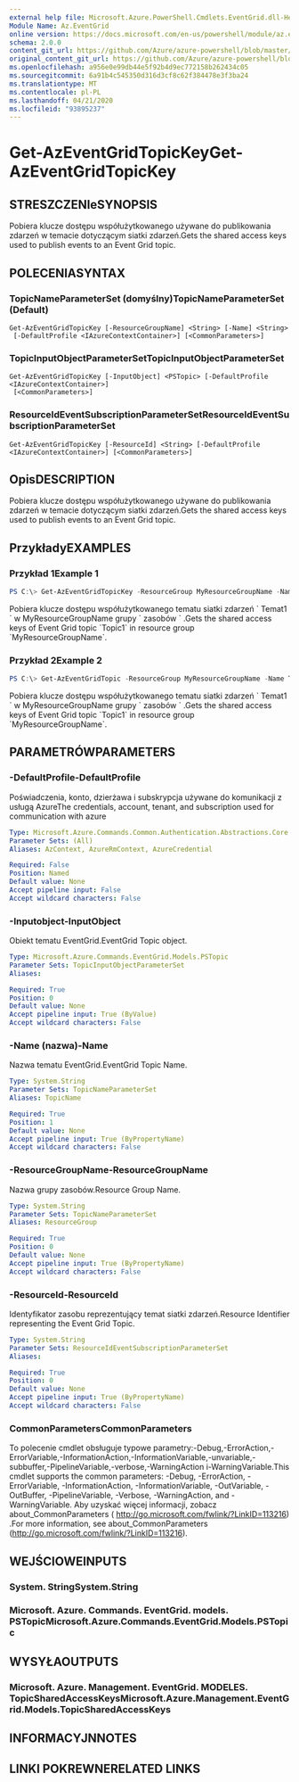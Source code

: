```yaml
---
external help file: Microsoft.Azure.PowerShell.Cmdlets.EventGrid.dll-Help.xml
Module Name: Az.EventGrid
online version: https://docs.microsoft.com/en-us/powershell/module/az.eventgrid/get-azeventgridtopickey
schema: 2.0.0
content_git_url: https://github.com/Azure/azure-powershell/blob/master/src/EventGrid/EventGrid/help/Get-AzEventGridTopicKey.md
original_content_git_url: https://github.com/Azure/azure-powershell/blob/master/src/EventGrid/EventGrid/help/Get-AzEventGridTopicKey.md
ms.openlocfilehash: a956e0e99db44e5f92b4d9ec772158b262434c05
ms.sourcegitcommit: 6a91b4c545350d316d3cf8c62f384478e3f3ba24
ms.translationtype: MT
ms.contentlocale: pl-PL
ms.lasthandoff: 04/21/2020
ms.locfileid: "93895237"
---
```

# <span data-ttu-id="2be13-101">Get-AzEventGridTopicKey</span><span class="sxs-lookup"><span data-stu-id="2be13-101">Get-AzEventGridTopicKey</span></span>

## <span data-ttu-id="2be13-102">STRESZCZENIe</span><span class="sxs-lookup"><span data-stu-id="2be13-102">SYNOPSIS</span></span>
<span data-ttu-id="2be13-103">Pobiera klucze dostępu współużytkowanego używane do publikowania zdarzeń w temacie dotyczącym siatki zdarzeń.</span><span class="sxs-lookup"><span data-stu-id="2be13-103">Gets the shared access keys used to publish events to an Event Grid topic.</span></span>

## <span data-ttu-id="2be13-104">POLECENIA</span><span class="sxs-lookup"><span data-stu-id="2be13-104">SYNTAX</span></span>

### <span data-ttu-id="2be13-105">TopicNameParameterSet (domyślny)</span><span class="sxs-lookup"><span data-stu-id="2be13-105">TopicNameParameterSet (Default)</span></span>
```
Get-AzEventGridTopicKey [-ResourceGroupName] <String> [-Name] <String>
 [-DefaultProfile <IAzureContextContainer>] [<CommonParameters>]
```

### <span data-ttu-id="2be13-106">TopicInputObjectParameterSet</span><span class="sxs-lookup"><span data-stu-id="2be13-106">TopicInputObjectParameterSet</span></span>
```
Get-AzEventGridTopicKey [-InputObject] <PSTopic> [-DefaultProfile <IAzureContextContainer>]
 [<CommonParameters>]
```

### <span data-ttu-id="2be13-107">ResourceIdEventSubscriptionParameterSet</span><span class="sxs-lookup"><span data-stu-id="2be13-107">ResourceIdEventSubscriptionParameterSet</span></span>
```
Get-AzEventGridTopicKey [-ResourceId] <String> [-DefaultProfile <IAzureContextContainer>] [<CommonParameters>]
```

## <span data-ttu-id="2be13-108">Opis</span><span class="sxs-lookup"><span data-stu-id="2be13-108">DESCRIPTION</span></span>
<span data-ttu-id="2be13-109">Pobiera klucze dostępu współużytkowanego używane do publikowania zdarzeń w temacie dotyczącym siatki zdarzeń.</span><span class="sxs-lookup"><span data-stu-id="2be13-109">Gets the shared access keys used to publish events to an Event Grid topic.</span></span>

## <span data-ttu-id="2be13-110">Przykłady</span><span class="sxs-lookup"><span data-stu-id="2be13-110">EXAMPLES</span></span>

### <span data-ttu-id="2be13-111">Przykład 1</span><span class="sxs-lookup"><span data-stu-id="2be13-111">Example 1</span></span>
```powershell
PS C:\> Get-AzEventGridTopicKey -ResourceGroup MyResourceGroupName -Name Topic1
```

<span data-ttu-id="2be13-112">Pobiera klucze dostępu współużytkowanego tematu siatki zdarzeń \` Temat1 \` w MyResourceGroupName grupy \` zasobów \` .</span><span class="sxs-lookup"><span data-stu-id="2be13-112">Gets the shared access keys of Event Grid topic \`Topic1\` in resource group \`MyResourceGroupName\`.</span></span>

### <span data-ttu-id="2be13-113">Przykład 2</span><span class="sxs-lookup"><span data-stu-id="2be13-113">Example 2</span></span>
```powershell
PS C:\> Get-AzEventGridTopic -ResourceGroup MyResourceGroupName -Name Topic1 | Get-AzEventGridTopicKey
```

<span data-ttu-id="2be13-114">Pobiera klucze dostępu współużytkowanego tematu siatki zdarzeń \` Temat1 \` w MyResourceGroupName grupy \` zasobów \` .</span><span class="sxs-lookup"><span data-stu-id="2be13-114">Gets the shared access keys of Event Grid topic \`Topic1\` in resource group \`MyResourceGroupName\`.</span></span>

## <span data-ttu-id="2be13-115">PARAMETRÓW</span><span class="sxs-lookup"><span data-stu-id="2be13-115">PARAMETERS</span></span>

### <span data-ttu-id="2be13-116">-DefaultProfile</span><span class="sxs-lookup"><span data-stu-id="2be13-116">-DefaultProfile</span></span>
<span data-ttu-id="2be13-117">Poświadczenia, konto, dzierżawa i subskrypcja używane do komunikacji z usługą Azure</span><span class="sxs-lookup"><span data-stu-id="2be13-117">The credentials, account, tenant, and subscription used for communication with azure</span></span>

```yaml
Type: Microsoft.Azure.Commands.Common.Authentication.Abstractions.Core.IAzureContextContainer
Parameter Sets: (All)
Aliases: AzContext, AzureRmContext, AzureCredential

Required: False
Position: Named
Default value: None
Accept pipeline input: False
Accept wildcard characters: False
```

### <span data-ttu-id="2be13-118">-Inputobject</span><span class="sxs-lookup"><span data-stu-id="2be13-118">-InputObject</span></span>
<span data-ttu-id="2be13-119">Obiekt tematu EventGrid.</span><span class="sxs-lookup"><span data-stu-id="2be13-119">EventGrid Topic object.</span></span>

```yaml
Type: Microsoft.Azure.Commands.EventGrid.Models.PSTopic
Parameter Sets: TopicInputObjectParameterSet
Aliases:

Required: True
Position: 0
Default value: None
Accept pipeline input: True (ByValue)
Accept wildcard characters: False
```

### <span data-ttu-id="2be13-120">-Name (nazwa)</span><span class="sxs-lookup"><span data-stu-id="2be13-120">-Name</span></span>
<span data-ttu-id="2be13-121">Nazwa tematu EventGrid.</span><span class="sxs-lookup"><span data-stu-id="2be13-121">EventGrid Topic Name.</span></span>

```yaml
Type: System.String
Parameter Sets: TopicNameParameterSet
Aliases: TopicName

Required: True
Position: 1
Default value: None
Accept pipeline input: True (ByPropertyName)
Accept wildcard characters: False
```

### <span data-ttu-id="2be13-122">-ResourceGroupName</span><span class="sxs-lookup"><span data-stu-id="2be13-122">-ResourceGroupName</span></span>
<span data-ttu-id="2be13-123">Nazwa grupy zasobów.</span><span class="sxs-lookup"><span data-stu-id="2be13-123">Resource Group Name.</span></span>

```yaml
Type: System.String
Parameter Sets: TopicNameParameterSet
Aliases: ResourceGroup

Required: True
Position: 0
Default value: None
Accept pipeline input: True (ByPropertyName)
Accept wildcard characters: False
```

### <span data-ttu-id="2be13-124">-ResourceId</span><span class="sxs-lookup"><span data-stu-id="2be13-124">-ResourceId</span></span>
<span data-ttu-id="2be13-125">Identyfikator zasobu reprezentujący temat siatki zdarzeń.</span><span class="sxs-lookup"><span data-stu-id="2be13-125">Resource Identifier representing the Event Grid Topic.</span></span>

```yaml
Type: System.String
Parameter Sets: ResourceIdEventSubscriptionParameterSet
Aliases:

Required: True
Position: 0
Default value: None
Accept pipeline input: True (ByPropertyName)
Accept wildcard characters: False
```

### <span data-ttu-id="2be13-126">CommonParameters</span><span class="sxs-lookup"><span data-stu-id="2be13-126">CommonParameters</span></span>
<span data-ttu-id="2be13-127">To polecenie cmdlet obsługuje typowe parametry:-Debug,-ErrorAction,-ErrorVariable,-InformationAction,-InformationVariable,-unvariable,-subbuffer,-PipelineVariable,-verbose,-WarningAction i-WarningVariable.</span><span class="sxs-lookup"><span data-stu-id="2be13-127">This cmdlet supports the common parameters: -Debug, -ErrorAction, -ErrorVariable, -InformationAction, -InformationVariable, -OutVariable, -OutBuffer, -PipelineVariable, -Verbose, -WarningAction, and -WarningVariable.</span></span> <span data-ttu-id="2be13-128">Aby uzyskać więcej informacji, zobacz about_CommonParameters ( http://go.microsoft.com/fwlink/?LinkID=113216) .</span><span class="sxs-lookup"><span data-stu-id="2be13-128">For more information, see about_CommonParameters (http://go.microsoft.com/fwlink/?LinkID=113216).</span></span>

## <span data-ttu-id="2be13-129">WEJŚCIOWE</span><span class="sxs-lookup"><span data-stu-id="2be13-129">INPUTS</span></span>

### <span data-ttu-id="2be13-130">System. String</span><span class="sxs-lookup"><span data-stu-id="2be13-130">System.String</span></span>

### <span data-ttu-id="2be13-131">Microsoft. Azure. Commands. EventGrid. models. PSTopic</span><span class="sxs-lookup"><span data-stu-id="2be13-131">Microsoft.Azure.Commands.EventGrid.Models.PSTopic</span></span>

## <span data-ttu-id="2be13-132">WYSYŁA</span><span class="sxs-lookup"><span data-stu-id="2be13-132">OUTPUTS</span></span>

### <span data-ttu-id="2be13-133">Microsoft. Azure. Management. EventGrid. MODELES. TopicSharedAccessKeys</span><span class="sxs-lookup"><span data-stu-id="2be13-133">Microsoft.Azure.Management.EventGrid.Models.TopicSharedAccessKeys</span></span>

## <span data-ttu-id="2be13-134">INFORMACYJN</span><span class="sxs-lookup"><span data-stu-id="2be13-134">NOTES</span></span>

## <span data-ttu-id="2be13-135">LINKI POKREWNE</span><span class="sxs-lookup"><span data-stu-id="2be13-135">RELATED LINKS</span></span>
